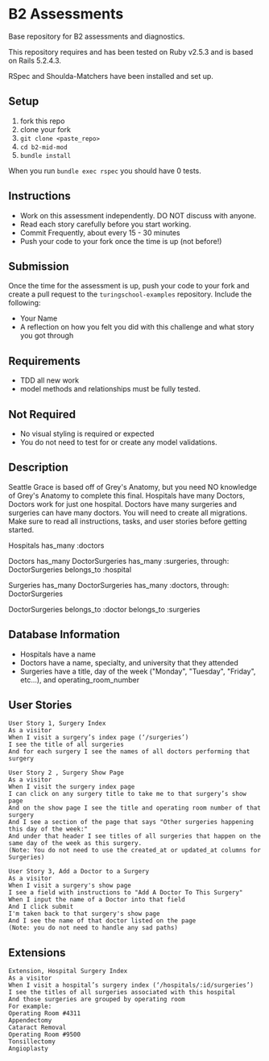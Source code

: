 # B2 Assessments

Base repository for B2 assessments and diagnostics.

This repository requires and has been tested on Ruby v2.5.3 and is based on Rails 5.2.4.3.

RSpec and Shoulda-Matchers have been installed and set up.

## Setup

1. fork this repo
2. clone your fork
3. `git clone <paste_repo>`
4. `cd b2-mid-mod`
5. `bundle install`

When you run `bundle exec rspec` you should have 0 tests.

## Instructions

* Work on this assessment independently. DO NOT discuss with anyone.
* Read each story carefully before you start working.
* Commit Frequently, about every 15 - 30 minutes
* Push your code to your fork once the time is up (not before!)

## Submission

Once the time for the assessment is up, push your code to your fork and create a pull request to the `turingschool-examples` repository. Include the following:

* Your Name
* A reflection on how you felt you did with this challenge and what story you got through

## Requirements

* TDD all new work
* model methods and relationships must be fully tested.

## Not Required

* No visual styling is required or expected
* You do not need to test for or create any model validations.

## Description
Seattle Grace is based off of Grey's Anatomy, but you need NO knowledge of Grey's Anatomy to complete this final.
Hospitals have many Doctors, Doctors work for just one hospital. Doctors have many surgeries and surgeries can have many doctors. You will need to create all migrations. Make sure to read all instructions, tasks, and user stories before getting started.


Hospitals
has_many :doctors

Doctors
has_many DoctorSurgeries
has_many :surgeries, through: DoctorSurgeries
belongs_to :hospital

Surgeries
has_many DoctorSurgeries
has_many :doctors, through: DoctorSurgeries

DoctorSurgeries
belongs_to :doctor
belongs_to :surgeries



## Database Information
* Hospitals have a name
* Doctors have a name, specialty, and university that they attended
* Surgeries have a title, day of the week ("Monday", "Tuesday", "Friday", etc...), and operating_room_number
## User Stories
```
User Story 1, Surgery Index
As a visitor
When I visit a surgery’s index page (‘/surgeries’)
I see the title of all surgeries
And for each surgery I see the names of all doctors performing that surgery
```
```
User Story 2 , Surgery Show Page
As a visitor
When I visit the surgery index page
I can click on any surgery title to take me to that surgery’s show page
And on the show page I see the title and operating room number of that surgery
And I see a section of the page that says "Other surgeries happening this day of the week:"
And under that header I see titles of all surgeries that happen on the same day of the week as this surgery.
(Note: You do not need to use the created_at or updated_at columns for Surgeries)
```
```
User Story 3, Add a Doctor to a Surgery
As a visitor
When I visit a surgery's show page
I see a field with instructions to "Add A Doctor To This Surgery"
When I input the name of a Doctor into that field
And I click submit
I'm taken back to that surgery's show page
And I see the name of that doctor listed on the page
(Note: you do not need to handle any sad paths)
```
## Extensions
```
Extension, Hospital Surgery Index
As a visitor
When I visit a hospital’s surgery index (‘/hospitals/:id/surgeries’)
I see the titles of all surgeries associated with this hospital
And those surgeries are grouped by operating room
For example:
Operating Room #4311
Appendectomy
Cataract Removal
Operating Room #9500
Tonsillectomy
Angioplasty
```
